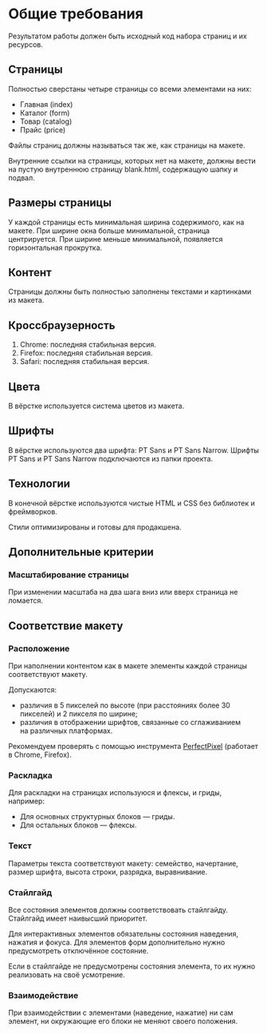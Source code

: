 # Общие требования

Результатом работы должен быть исходный код набора страниц и их ресурсов.

## Страницы

Полностью сверстаны четыре страницы со всеми элементами на них:

- Главная (index)
- Каталог (form)
- Товар (catalog)
- Прайс (price)

Файлы страниц должны называться так же, как страницы на макете.

Внутренние ссылки на страницы, которых нет на макете, должны вести на пустую внутреннюю страницу blank.html, содержащую шапку и подвал.

## Размеры страницы

У каждой страницы есть минимальная ширина содержимого, как на макете. При ширине окна больше минимальной, страница центрируется. При ширине меньше минимальной, появляется горизонтальная прокрутка.

## Контент

Страницы должны быть полностью заполнены текстами и картинками из макета.

## Кроссбраузерность

1. Chrome: последняя стабильная версия.
2. Firefox: последняя стабильная версия.
3. Safari: последняя стабильная версия.

## Цвета

В вёрстке используется система цветов из макета.

## Шрифты

В вёрстке используются два шрифта: PT Sans и PT Sans Narrow. Шрифты PT Sans и PT Sans Narrow подключаются из папки проекта.

## Технологии

В конечной вёрстке используются чистые HTML и CSS без библиотек и фреймворков.

Стили оптимизированы и готовы для продакшена.

## Дополнительные критерии

### Масштабирование страницы

При изменении масштаба на два шага вниз или вверх страница не ломается.

## Соответствие макету

### Расположение

При наполнении контентом как в макете элементы каждой страницы соответствуют макету.

Допускаются:

- различия в 5 пикселей по высоте (при расстояниях более 30 пикселей) и 2 пикселя по ширине;
- различия в отображении шрифтов, связанные со сглаживанием на различных платформах.

Рекомендуем проверять с помощью инструмента [PerfectPixel](http://www.welldonecode.com/perfectpixel/) (работает в Chrome, Firefox).

### Раскладка

Для раскладки на страницах используюся и флексы, и гриды, например:

- Для основных структурных блоков — гриды.
- Для остальных блоков — флексы.

### Текст

Параметры текста соответствуют макету: семейство, начертание, размер шрифта, высота строки, разрядка, выравнивание.


### Стайлгайд

Все состояния элементов должны соответствовать стайлгайду. Стайлгайд имеет наивысший приоритет.

Для интерактивных элементов обязательны состояния наведения, нажатия и фокуса. Для элементов форм дополнительно нужно предусмотреть отключённое состояние.

Если в стайлгайде не предусмотрены состояния элемента, то их нужно реализовать на своё усмотрение.

### Взаимодействие

При взаимодействии с элементами (наведение, нажатие) ни сам элемент, ни окружающие его блоки не меняют своего положения.
